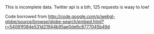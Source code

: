 This is incomplete data. Twitter api is a b*t*h, 125 requests  is waay to low!

Code borrowed from http://code.google.com/p/webgl-globe/source/browse/globe-search/embed.html?r=54091f084e531d21944b95ae0de6c8777045b49d

